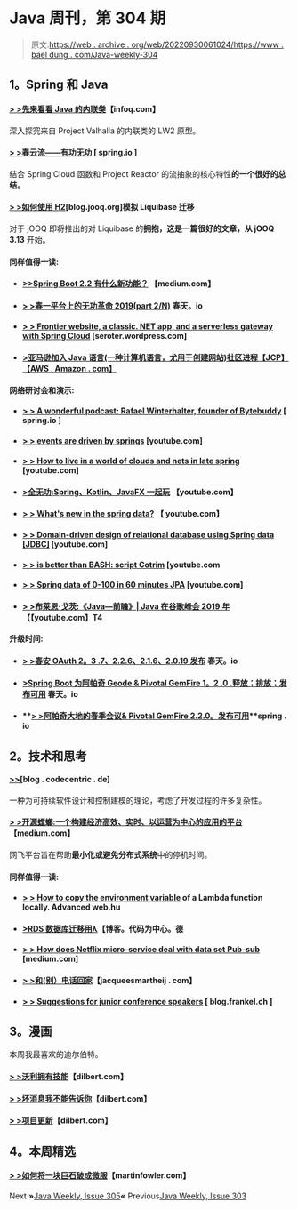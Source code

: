 # Java 周刊，第 304 期

> 原文:[https://web . archive . org/web/20220930061024/https://www . bael dung . com/Java-weekly-304](https://web.archive.org/web/20220930061024/https://www.baeldung.com/java-weekly-304)

## **1。Spring 和 Java**

#### [**> >先来看看 Java 的内联类**](https://web.archive.org/web/20220627081009/https://www.infoq.com/articles/inline-classes-java/?utm_campaign=infoq_content&utm_source=infoq&utm_medium=feed&utm_term=Java)【infoq.com】

深入探究来自 Project Valhalla 的内联类的 LW2 原型。

#### [**> >春云流——有功无功**](https://web.archive.org/web/20220627081009/https://spring.io/blog/2019/10/17/spring-cloud-stream-functional-and-reactive) [ spring.io ]

结合 Spring Cloud 函数和 Project Reactor 的流抽象的核心特性**的一个很好的总结。**

#### **[> >如何使用 H2](https://web.archive.org/web/20220627081009/https://blog.jooq.org/2019/10/16/how-to-simulate-a-liquibase-migration-using-h2/)**[blog.jooq.org]模拟 Liquibase 迁移

对于 jOOQ 即将推出的对 Liquibase 的**拥抱，这是一篇很好的文章，从 jOOQ 3.13** 开始。

#### **同样值得一读:**

*   #### [**>>Spring Boot 2.2 有什么新功能？**](https://web.archive.org/web/20220627081009/https://medium.com/@TimvanBaarsen/whats-new-in-spring-boot-2-2-dab550f664bb) 【medium.com】

*   #### [**> >春一平台上的无功革命 2019(part 2/N)**](https://web.archive.org/web/20220627081009/https://spring.io/blog/2019/10/22/the-reactive-revolution-at-springone-platform-2019-part-2-n) 春天。io

*   #### [**> > Frontier website, a classic. NET app, and a serverless gateway with Spring Cloud**](https://web.archive.org/web/20220627081009/https://seroter.wordpress.com/2019/10/16/fronting-web-sites-a-classic-net-app-and-a-serverless-function-with-spring-cloud-gateway/) [seroter.wordpress.com]

*   #### [**>亚马逊加入 Java 语言(一种计算机语言，尤用于创建网站)社区进程**【JCP】【AWS . Amazon . com】](https://web.archive.org/web/20220627081009/https://aws.amazon.com/blogs/opensource/amazon-joins-the-java-community-process-jcp/)

**网络研讨会和演示:**

*   #### **[> > A wonderful podcast: Rafael Winterhalter, founder of Bytebuddy](https://web.archive.org/web/20220627081009/https://spring.io/blog/2019/10/18/a-bootiful-podcast-bytebuddy-founder-rafael-winterhalter)** [ spring.io ]

*   #### **[> > events are driven by springs](https://web.archive.org/web/20220627081009/https://www.youtube.com/watch?v=oTTfaynD1Xc)** [youtube.com]

*   #### **[> > How to live in a world of clouds and nets in late spring](https://web.archive.org/web/20220627081009/https://www.youtube.com/watch?v=mINNQ3zpRrE)** [youtube.com]

*   #### **[>全无功:Spring、Kotlin、JavaFX 一起玩](https://web.archive.org/web/20220627081009/https://www.youtube.com/watch?v=Lse51SpfKHo)** 【youtube.com】

*   #### **[> > What's new in the spring data?](https://web.archive.org/web/20220627081009/https://www.youtube.com/watch?v=jwdhZcCOock)** 【 youtube.com】

*   #### **[> > Domain-driven design of relational database using Spring data [JDBC]](https://web.archive.org/web/20220627081009/https://www.youtube.com/watch?v=GOSW911Ox6s)** [youtube.com]

*   #### **[> > is better than BASH: script Cotrim](https://web.archive.org/web/20220627081009/https://www.youtube.com/watch?v=BHhp_1SGm64)** [youtube.com

*   #### **[> > Spring data of 0-100 in 60 minutes JPA](https://web.archive.org/web/20220627081009/https://www.youtube.com/watch?v=Zyqpo8gxSO0)** [youtube.com]

*   #### **[> >布莱恩·戈茨:《Java—前瞻》| Java 在谷歌峰会 2019 年](https://web.archive.org/web/20220627081009/https://www.youtube.com/watch?v=GAa54jXKbn4&feature=youtu.be)【【youtube.com】T4**

**升级时间:**

*   #### **[> >春安 OAuth 2。3 .7、2.2.6、2.1.6、2.0.19 发布](https://web.archive.org/web/20220627081009/https://spring.io/blog/2019/10/17/spring-security-oauth-2-3-7-2-2-6-2-1-6-2-0-19-released)** 春天。io

*   #### [**>Spring Boot 为阿帕奇 Geode & Pivotal GemFire 1。2 .0 .释放；排放；发布可用**](https://web.archive.org/web/20220627081009/https://spring.io/blog/2019/10/22/spring-boot-for-apache-geode-pivotal-gemfire-1-2-0-release-available) 春天。io

*   #### **[> >阿帕奇大地的春季会议& Pivotal GemFire 2.2.0。发布可用](https://web.archive.org/web/20220627081009/https://spring.io/blog/2019/10/18/spring-session-for-apache-geode-pivotal-gemfire-2-2-0-release-available)**spring . io

## **2。技术和思考**

#### [**>>**](https://web.archive.org/web/20220627081009/https://blog.codecentric.de/en/2019/10/sustainable-software-development/)[blog . codecentric . de]

一种为可持续软件设计和控制建模的理论，考虑了开发过程的许多复杂性。

#### **[> >开源螳螂:一个构建经济高效、实时、以运营为中心的应用的平台](https://web.archive.org/web/20220627081009/https://netflixtechblog.com/open-sourcing-mantis-a-platform-for-building-cost-effective-realtime-operations-focused-5b8ff387813a)**【medium.com】

网飞平台旨在帮助**最小化或避免分布式系统**中的停机时间。

#### **同样值得一读:**

*   #### [> > How to copy the environment variable](https://web.archive.org/web/20220627081009/https://advancedweb.hu/2019/10/22/lambda_local_environment/) of a Lambda function locally. Advanced web.hu

*   #### [**>RDS 数据库迁移用λ**](https://web.archive.org/web/20220627081009/https://blog.codecentric.de/en/2019/10/rds-database-migration-with-lambda/)【博客。代码为中心。德

*   #### **[> > How does Netflix micro-service deal with data set Pub-sub](https://web.archive.org/web/20220627081009/https://medium.com/netflix-techblog/how-netflix-microservices-tackle-dataset-pub-sub-4a068adcc9a)** [medium.com]

*   #### **[> >和(别）电话回家](https://web.archive.org/web/20220627081009/https://jacquesmattheij.com/et-phone-home/)**【jacqueesmartheij . com】

*   #### **[> > Suggestions for junior conference speakers](https://web.archive.org/web/20220627081009/https://blog.frankel.ch/advices-junior-conference-speakers/)** [ blog.frankel.ch ]

## **3。漫画**

本周我最喜欢的迪尔伯特。

#### [**> >沃利拥有技能**](https://web.archive.org/web/20220627081009/https://dilbert.com/strip/2019-10-18)【dilbert.com】

#### [**> >坏消息我不能告诉你**](https://web.archive.org/web/20220627081009/https://dilbert.com/strip/2019-10-20)【dilbert.com】

#### [**> >项目更新**](https://web.archive.org/web/20220627081009/https://dilbert.com/strip/2019-10-24)【dilbert.com】

## **4。本周精选**

#### **[> >如何将一块巨石破成微服](https://web.archive.org/web/20220627081009/https://martinfowler.com/articles/break-monolith-into-microservices.html)**【martinfowler.com】

Next **»**[Java Weekly, Issue 305](/web/20220627081009/https://www.baeldung.com/java-weekly-305)**«** Previous[Java Weekly, Issue 303](/web/20220627081009/https://www.baeldung.com/java-weekly-303)